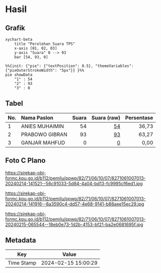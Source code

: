 # Hasil

## Grafik

```mermaid
xychart-beta
    title "Perolehan Suara TPS"
    x-axis [01, 02, 03]
    y-axis "Suara" 0 --> 93
    bar [54, 93, 0]
```

```mermaid
%%{init: {"pie": {"textPosition": 0.5}, "themeVariables": {"pieOuterStrokeWidth": "5px"}} }%%
pie showData
    "1" : 54
    "2" : 93
    "3" : 0
```

## Tabel

| No. | Nama Paslon    | Suara | Suara (raw) | Persentase |
|:--- |:-------------- | -----:| -----------:| ----------:|
| 1   | ANIES MUHAIMIN | 54    | [54][p-1]   | 36,73      |
| 2   | PRABOWO GIBRAN | 93    | [93][p-2]   | 63,27      |
| 3   | GANJAR MAHFUD  | 0     | [0][p-3]    | 0,00       |


[p-1]: https://github.com/gigit-pemilu/pemilu-2024-82-maluku-utara/blob/main/pilpres/hitung-suara/sub/82-maluku-utara/sub/71-kota-ternate/sub/06-kota-ternate-tengah/sub/1007-marikurubu/sub/013-tps/sub/paslon-1.txt
[p-2]: https://github.com/gigit-pemilu/pemilu-2024-82-maluku-utara/blob/main/pilpres/hitung-suara/sub/82-maluku-utara/sub/71-kota-ternate/sub/06-kota-ternate-tengah/sub/1007-marikurubu/sub/013-tps/sub/paslon-2.txt
[p-3]: https://github.com/gigit-pemilu/pemilu-2024-82-maluku-utara/blob/main/pilpres/hitung-suara/sub/82-maluku-utara/sub/71-kota-ternate/sub/06-kota-ternate-tengah/sub/1007-marikurubu/sub/013-tps/sub/paslon-3.txt

## Foto C Plano

https://sirekap-obj-formc.kpu.go.id/b112/pemilu/ppwp/82/71/06/10/07/8271061007013-20240214-141521--56c91033-5d84-4a04-bd13-fc9995cf6ed1.jpg

https://sirekap-obj-formc.kpu.go.id/b112/pemilu/ppwp/82/71/06/10/07/8271061007013-20240214-141916--8a3590c4-dd57-4e68-9141-b88aee15ec29.jpg

https://sirekap-obj-formc.kpu.go.id/b112/pemilu/ppwp/82/71/06/10/07/8271061007013-20240215-065544--18eb0e73-1d2b-4153-bf21-ba2e0681695f.jpg


## Metadata

| Key        | Value               |
| ---------- | ------------------- |
| Time Stamp | 2024-02-15 15:00:29 |



